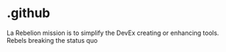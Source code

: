 # .github
La Rebelion mission is to simplify the DevEx creating or enhancing tools. Rebels breaking the status quo
